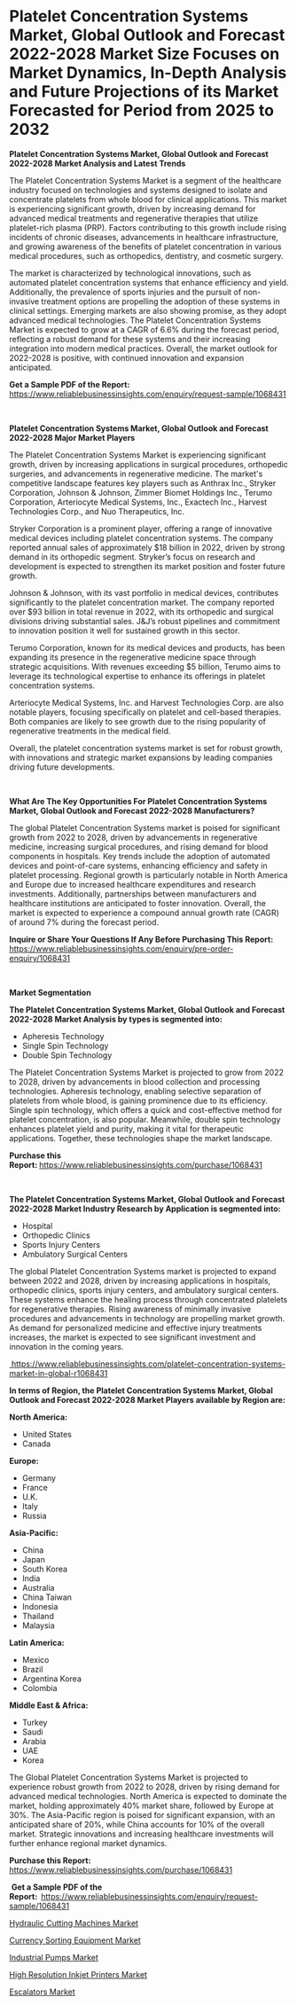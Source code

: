 <p><h1>Platelet Concentration Systems Market, Global Outlook and Forecast 2022-2028 Market Size Focuses on Market Dynamics, In-Depth Analysis and Future Projections of its Market Forecasted for Period from 2025 to 2032</h1></p><p><strong>Platelet Concentration Systems Market, Global Outlook and Forecast 2022-2028 Market Analysis and Latest Trends</strong></p>
<p><p>The Platelet Concentration Systems Market is a segment of the healthcare industry focused on technologies and systems designed to isolate and concentrate platelets from whole blood for clinical applications. This market is experiencing significant growth, driven by increasing demand for advanced medical treatments and regenerative therapies that utilize platelet-rich plasma (PRP). Factors contributing to this growth include rising incidents of chronic diseases, advancements in healthcare infrastructure, and growing awareness of the benefits of platelet concentration in various medical procedures, such as orthopedics, dentistry, and cosmetic surgery.</p><p>The market is characterized by technological innovations, such as automated platelet concentration systems that enhance efficiency and yield. Additionally, the prevalence of sports injuries and the pursuit of non-invasive treatment options are propelling the adoption of these systems in clinical settings. Emerging markets are also showing promise, as they adopt advanced medical technologies. The Platelet Concentration Systems Market is expected to grow at a CAGR of 6.6% during the forecast period, reflecting a robust demand for these systems and their increasing integration into modern medical practices. Overall, the market outlook for 2022-2028 is positive, with continued innovation and expansion anticipated.</p></p>
<p><strong>Get a Sample PDF of the Report:&nbsp;</strong> <a href="https://www.reliablebusinessinsights.com/enquiry/request-sample/1068431?utm_campaign=3571&utm_medium=2&utm_source=Github&utm_content=ia&utm_term=21032025&utm_id=platelet-concentration-systems-market-global-outlook-and-forecast-2022-2028">https://www.reliablebusinessinsights.com/enquiry/request-sample/1068431</a></p>
<p>&nbsp;</p>
<p><strong>Platelet Concentration Systems Market, Global Outlook and Forecast 2022-2028 Major Market Players</strong></p>
<p><p>The Platelet Concentration Systems Market is experiencing significant growth, driven by increasing applications in surgical procedures, orthopedic surgeries, and advancements in regenerative medicine. The market's competitive landscape features key players such as Anthrax Inc., Stryker Corporation, Johnson & Johnson, Zimmer Biomet Holdings Inc., Terumo Corporation, Arteriocyte Medical Systems, Inc., Exactech Inc., Harvest Technologies Corp., and Nuo Therapeutics, Inc.</p><p>Stryker Corporation is a prominent player, offering a range of innovative medical devices including platelet concentration systems. The company reported annual sales of approximately $18 billion in 2022, driven by strong demand in its orthopedic segment. Stryker’s focus on research and development is expected to strengthen its market position and foster future growth.</p><p>Johnson & Johnson, with its vast portfolio in medical devices, contributes significantly to the platelet concentration market. The company reported over $93 billion in total revenue in 2022, with its orthopedic and surgical divisions driving substantial sales. J&J’s robust pipelines and commitment to innovation position it well for sustained growth in this sector.</p><p>Terumo Corporation, known for its medical devices and products, has been expanding its presence in the regenerative medicine space through strategic acquisitions. With revenues exceeding $5 billion, Terumo aims to leverage its technological expertise to enhance its offerings in platelet concentration systems.</p><p>Arteriocyte Medical Systems, Inc. and Harvest Technologies Corp. are also notable players, focusing specifically on platelet and cell-based therapies. Both companies are likely to see growth due to the rising popularity of regenerative treatments in the medical field.</p><p>Overall, the platelet concentration systems market is set for robust growth, with innovations and strategic market expansions by leading companies driving future developments.</p></p>
<p>&nbsp;</p>
<p><strong>What Are The Key Opportunities For Platelet Concentration Systems Market, Global Outlook and Forecast 2022-2028 Manufacturers?</strong></p>
<p><p>The global Platelet Concentration Systems market is poised for significant growth from 2022 to 2028, driven by advancements in regenerative medicine, increasing surgical procedures, and rising demand for blood components in hospitals. Key trends include the adoption of automated devices and point-of-care systems, enhancing efficiency and safety in platelet processing. Regional growth is particularly notable in North America and Europe due to increased healthcare expenditures and research investments. Additionally, partnerships between manufacturers and healthcare institutions are anticipated to foster innovation. Overall, the market is expected to experience a compound annual growth rate (CAGR) of around 7% during the forecast period.</p></p>
<p><strong>Inquire or Share Your Questions If Any Before Purchasing This Report:</strong> <a href="https://www.reliablebusinessinsights.com/enquiry/pre-order-enquiry/1068431?utm_campaign=3571&utm_medium=2&utm_source=Github&utm_content=ia&utm_term=21032025&utm_id=platelet-concentration-systems-market-global-outlook-and-forecast-2022-2028">https://www.reliablebusinessinsights.com/enquiry/pre-order-enquiry/1068431</a></p>
<p>&nbsp;</p>
<p><strong>Market Segmentation</strong></p>
<p><strong>The Platelet Concentration Systems Market, Global Outlook and Forecast 2022-2028 Market Analysis by types is segmented into:</strong></p>
<p><ul><li>Apheresis Technology</li><li>Single Spin Technology</li><li>Double Spin Technology</li></ul></p>
<p><p>The Platelet Concentration Systems Market is projected to grow from 2022 to 2028, driven by advancements in blood collection and processing technologies. Apheresis technology, enabling selective separation of platelets from whole blood, is gaining prominence due to its efficiency. Single spin technology, which offers a quick and cost-effective method for platelet concentration, is also popular. Meanwhile, double spin technology enhances platelet yield and purity, making it vital for therapeutic applications. Together, these technologies shape the market landscape.</p></p>
<p><strong>Purchase this Report:&nbsp;</strong><a href="https://www.reliablebusinessinsights.com/purchase/1068431?utm_campaign=3571&utm_medium=2&utm_source=Github&utm_content=ia&utm_term=21032025&utm_id=platelet-concentration-systems-market-global-outlook-and-forecast-2022-2028">https://www.reliablebusinessinsights.com/purchase/1068431</a></p>
<p>&nbsp;</p>
<p><strong>The Platelet Concentration Systems Market, Global Outlook and Forecast 2022-2028 Market Industry Research by Application is segmented into:</strong></p>
<p><ul><li>Hospital</li><li>Orthopedic Clinics</li><li>Sports Injury Centers</li><li>Ambulatory Surgical Centers</li></ul></p>
<p><p>The global Platelet Concentration Systems market is projected to expand between 2022 and 2028, driven by increasing applications in hospitals, orthopedic clinics, sports injury centers, and ambulatory surgical centers. These systems enhance the healing process through concentrated platelets for regenerative therapies. Rising awareness of minimally invasive procedures and advancements in technology are propelling market growth. As demand for personalized medicine and effective injury treatments increases, the market is expected to see significant investment and innovation in the coming years.</p></p>
<p><a href="https://www.reliablebusinessinsights.com/platelet-concentration-systems-market-in-global-r1068431?utm_campaign=3571&utm_medium=2&utm_source=Github&utm_content=ia&utm_term=21032025&utm_id=platelet-concentration-systems-market-global-outlook-and-forecast-2022-2028">&nbsp;https://www.reliablebusinessinsights.com/platelet-concentration-systems-market-in-global-r1068431</a></p>
<p><strong>In terms of Region, the Platelet Concentration Systems Market, Global Outlook and Forecast 2022-2028 Market Players available by Region are:</strong></p>
<p>
    <p> <strong> North America: </strong>
        <ul>
            <li>United States</li>
            <li>Canada</li>
        </ul>
        </p> 
    <p> <strong> Europe: </strong>
        <ul>
            <li>Germany</li>
            <li>France</li>
            <li>U.K.</li>
            <li>Italy</li>
            <li>Russia</li>
        </ul>
        </p> 
    <p> <strong> Asia-Pacific: </strong>
        <ul>
            <li>China</li>
            <li>Japan</li>
            <li>South Korea</li>
            <li>India</li>
            <li>Australia</li>
            <li>China Taiwan</li>
            <li>Indonesia</li>
            <li>Thailand</li>
            <li>Malaysia</li>
        </ul>
        </p> 
    <p> <strong> Latin America: </strong>
        <ul>
            <li>Mexico</li>
            <li>Brazil</li>
            <li>Argentina Korea</li>
            <li>Colombia</li>
        </ul>
        </p> 
    <p> <strong> Middle East & Africa: </strong>
        <ul>
            <li>Turkey</li>
            <li>Saudi</li>
            <li>Arabia</li>
            <li>UAE</li>
            <li>Korea</li>
        </ul>
    </p>
    </p>
<p><p>The Global Platelet Concentration Systems Market is projected to experience robust growth from 2022 to 2028, driven by rising demand for advanced medical technologies. North America is expected to dominate the market, holding approximately 40% market share, followed by Europe at 30%. The Asia-Pacific region is poised for significant expansion, with an anticipated share of 20%, while China accounts for 10% of the overall market. Strategic innovations and increasing healthcare investments will further enhance regional market dynamics.</p></p>
<p><strong>Purchase this Report: </strong><a href="https://www.reliablebusinessinsights.com/purchase/1068431?utm_campaign=3571&utm_medium=2&utm_source=Github&utm_content=ia&utm_term=21032025&utm_id=platelet-concentration-systems-market-global-outlook-and-forecast-2022-2028">https://www.reliablebusinessinsights.com/purchase/1068431</a></p>
<p>&nbsp;<strong>Get a Sample PDF of the Report:&nbsp;&nbsp;</strong><a href="https://www.reliablebusinessinsights.com/enquiry/request-sample/1068431?utm_campaign=3571&utm_medium=2&utm_source=Github&utm_content=ia&utm_term=21032025&utm_id=platelet-concentration-systems-market-global-outlook-and-forecast-2022-2028">https://www.reliablebusinessinsights.com/enquiry/request-sample/1068431</a></p>
<p><strong></strong></p>
<p><p><a href="https://www.linkedin.com/pulse/hydraulic-cutting-machines-market-analysis-size-share-aaqqf?utm_campaign=3571&utm_medium=2&utm_source=Github&utm_content=ia&utm_term=21032025&utm_id=platelet-concentration-systems-market-global-outlook-and-forecast-2022-2028">Hydraulic Cutting Machines Market</a></p><p><a href="https://www.linkedin.com/pulse/currency-sorting-equipment-market-rise-tracking-46-cagr-pqxzf?utm_campaign=3571&utm_medium=2&utm_source=Github&utm_content=ia&utm_term=21032025&utm_id=platelet-concentration-systems-market-global-outlook-and-forecast-2022-2028">Currency Sorting Equipment Market</a></p><p><a href="https://www.linkedin.com/pulse/industrial-pumps-market-size-average-cagr-65-revenue-deuof?utm_campaign=3571&utm_medium=2&utm_source=Github&utm_content=ia&utm_term=21032025&utm_id=platelet-concentration-systems-market-global-outlook-and-forecast-2022-2028">Industrial Pumps Market</a></p><p><a href="https://www.linkedin.com/pulse/aglobalhigh-resolution-inkjet-printers-market-study-n53qf?utm_campaign=3571&utm_medium=2&utm_source=Github&utm_content=ia&utm_term=21032025&utm_id=platelet-concentration-systems-market-global-outlook-and-forecast-2022-2028">High Resolution Inkjet Printers Market</a></p><p><a href="https://www.linkedin.com/pulse/growth-projections-escalators-market-from-2025-2032-fyxyf?utm_campaign=3571&utm_medium=2&utm_source=Github&utm_content=ia&utm_term=21032025&utm_id=platelet-concentration-systems-market-global-outlook-and-forecast-2022-2028">Escalators Market</a></p></p>